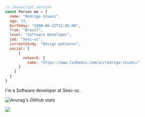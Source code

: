 ```js
// Javascript version
const Person me = {
  name: "Rodrigo Stuani",
  age: 33,
  birthday: "1988-06-22T12:05:00",
  from: "Brazil",
  level: "Software Developer",
  job: "Sesc-sc",
  currentStudy: "Design patterns",
  social: [
      {
        network: {
          name: "https://www.linkedin.com/in/rodrigo-stuani/"
      }
    ]
  }
}
```

I'm a Software developer at Sesc-sc.

![Anurag's GitHub stats](https://github-readme-stats.vercel.app/api?username=RodrigoStuani&show_icons=true&theme=dark)

<img src="https://api.segment.io/v1/pixel/track?data=e1wid3JpdGVLZXlcIjpcImxMMDNDSjgxY2ZValZpMEl2OURpTEc1OVQ4d1pvM3ZvXCIsXCJ1c2VySWRcIjpcInVzZXJfMTIzXCIsXCJldmVudFwiOlwiRW1haWwgT3BlbmVkXCIsXCJwcm9wZXJ0aWVzXCI6e1wic3ViamVjdFwiOlwiVGhlIEVsZWN0cmljIERhaWx5XCIsXCJlbWFpbFwiOlwiamFuZS5raW1AZXhhbXBsZS5jb21cIn19">
